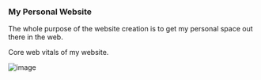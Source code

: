 ### My Personal Website

The whole purpose of the website creation is to get my personal space out there in the web.

Core web vitals of my website.

![image](https://user-images.githubusercontent.com/81620918/152631667-51760fa6-7d5b-4cc9-baa6-8cb723b8fc55.png)
